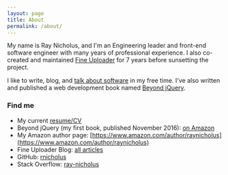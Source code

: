 ```yaml
---
layout: page
title: About
permalink: /about/
---
```


My name is Ray Nicholus, and I'm an Engineering leader and front-end software engineer with many years of professional experience. I also co-created and maintained [Fine Uploader](http://fineuploader.com/) for 7 years before sunsetting the project.

I like to write, blog, and [talk about software](http://slides.com/raynicholus) in my free time. I've also written and published a web development book named [Beyond jQuery](https://a.co/d/8KLLOhG).



### Find me
- My current [resume/CV](/documents/resume.pdf)
- Beyond jQuery (my first book, published November 2016): [on Amazon](https://www.amazon.com/Beyond-jQuery-Ray-Nicholus/dp/1484222342)   
- My Amazon author page: [https://www.amazon.com/author/raynicholus](https://www.amazon.com/author/raynicholus)
- Fine Uploader Blog: [all articles](http://blog.fineuploader.com/)  
- GitHub: [rnicholus](https://github.com/rnicholus)  
- Stack Overflow: [ray-nicholus](http://stackoverflow.com/users/486979/ray-nicholus)
